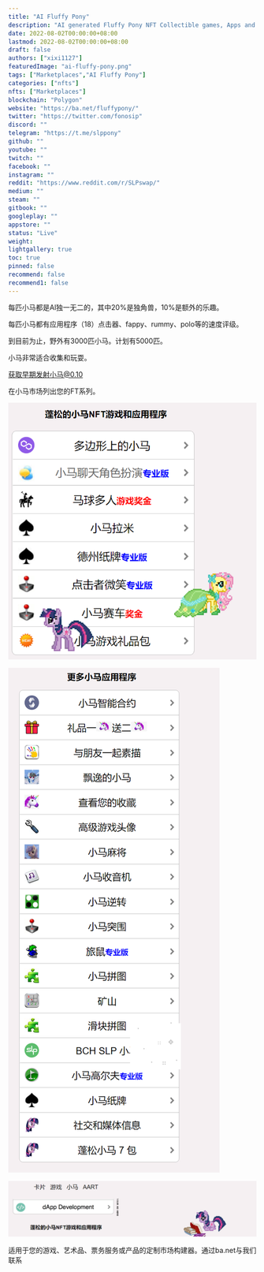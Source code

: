 ```yaml
---
title: "AI Fluffy Pony"
description: "AI generated Fluffy Pony NFT Collectible games, Apps and Marketplace"
date: 2022-08-02T00:00:00+08:00
lastmod: 2022-08-02T00:00:00+08:00
draft: false
authors: ["xixi1127"]
featuredImage: "ai-fluffy-pony.png"
tags: ["Marketplaces","AI Fluffy Pony"]
categories: ["nfts"]
nfts: ["Marketplaces"]
blockchain: "Polygon"
website: "https://ba.net/fluffypony/"
twitter: "https://twitter.com/fonosip"
discord: ""
telegram: "https://t.me/slppony"
github: ""
youtube: ""
twitch: ""
facebook: ""
instagram: ""
reddit: "https://www.reddit.com/r/SLPswap/"
medium: ""
steam: ""
gitbook: ""
googleplay: ""
appstore: ""
status: "Live"
weight: 
lightgallery: true
toc: true
pinned: false
recommend: false
recommend1: false
---
```

每匹小马都是Al独一无二的，其中20%是独角兽，10%是额外的乐趣。

每匹小马都有应用程序（18）点击器、fappy、rummy、polo等的速度评级。

到目前为止，野外有3000匹小马。计划有5000匹。

小马非常适合收集和玩耍。

获取早期发射小马@0.10

在小马市场列出您的FT系列。

![image-20220804100757826](image-20220804100757826.png)

![image-20220804100831207](image-20220804100831207.png)

![image-20220804100927497](image-20220804100927497.png)

适用于您的游戏、艺术品、票务服务或产品的定制市场构建器。通过ba.net与我们联系